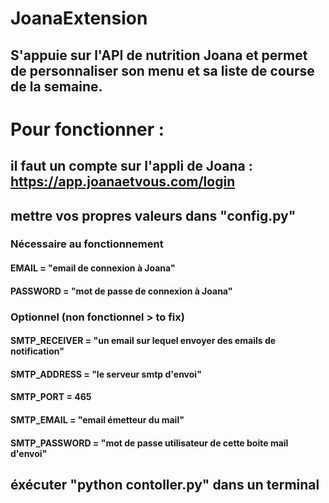 # JoanaExtension
## S'appuie sur l'API de nutrition Joana et permet de personnaliser son menu et sa liste de course de la semaine.

# Pour fonctionner :
## il faut un compte sur l'appli de Joana : https://app.joanaetvous.com/login

## mettre vos propres valeurs dans "config.py" 
### Nécessaire au fonctionnement
#### EMAIL = "email de connexion à Joana"
#### PASSWORD = "mot de passe de connexion à Joana"
### Optionnel (non fonctionnel > to fix)
#### SMTP_RECEIVER = "un email sur lequel envoyer des emails de notification"
#### SMTP_ADDRESS = "le serveur smtp d'envoi"
#### SMTP_PORT = 465
#### SMTP_EMAIL = "email émetteur du mail"
#### SMTP_PASSWORD = "mot de passe utilisateur de cette boite mail d'envoi"
## éxécuter "python contoller.py" dans un terminal
